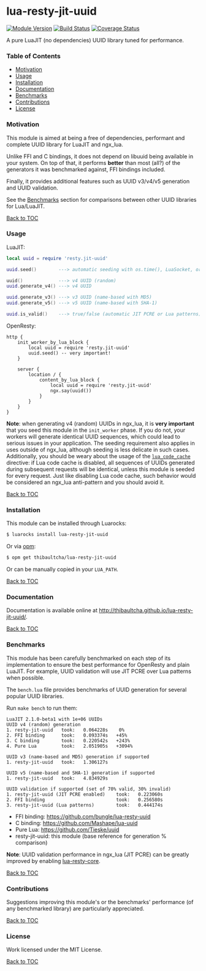 # lua-resty-jit-uuid

[![Module Version][badge-version-image]][luarocks-resty-jit-uuid]
[![Build Status][badge-travis-image]][badge-travis-url]
[![Coverage Status][badge-coveralls-image]][badge-coveralls-url]

A pure LuaJIT (no dependencies) UUID library tuned for performance.

### Table of Contents

* [Motivation](#motivation)
* [Usage](#usage)
* [Installation](#installation)
* [Documentation](#documentation)
* [Benchmarks](#benchmarks)
* [Contributions](#contributions)
* [License](#license)

### Motivation

This module is aimed at being a free of dependencies, performant and
complete UUID library for LuaJIT and ngx_lua.

Unlike FFI and C bindings, it does not depend on libuuid being available
in your system. On top of that, it performs **better** than most (all?)
of the generators it was benchmarked against, FFI bindings included.

Finally, it provides additional features such as UUID v3/v4/v5 generation and
UUID validation.

See the [Benchmarks](#benchmarks) section for comparisons between other UUID
libraries for Lua/LuaJIT.

[Back to TOC](#table-of-contents)

### Usage

LuaJIT:
```lua
local uuid = require 'resty.jit-uuid'

uuid.seed()        ---> automatic seeding with os.time(), LuaSocket, or ngx.time()

uuid()             ---> v4 UUID (random)
uuid.generate_v4() ---> v4 UUID

uuid.generate_v3() ---> v3 UUID (name-based with MD5)
uuid.generate_v5() ---> v5 UUID (name-based with SHA-1)

uuid.is_valid()    ---> true/false (automatic JIT PCRE or Lua patterns)
```

OpenResty:
```nginx
http {
    init_worker_by_lua_block {
        local uuid = require 'resty.jit-uuid'
        uuid.seed() -- very important!
    }

    server {
        location / {
            content_by_lua_block {
                local uuid = require 'resty.jit-uuid'
                ngx.say(uuid())
            }
        }
    }
}
```

**Note**: when generating v4 (random) UUIDs in ngx_lua, it is **very
important** that you seed this module in the `init_worker` phase. If you do
not, your workers will generate identical UUID sequences, which could lead to
serious issues in your application. The seeding requirement also applies in
uses outside of ngx_lua, although seeding is less delicate in such cases.
Additionally, you should be weary about the usage of the
[`lua_code_cache`](https://github.com/openresty/lua-nginx-module#lua_code_cache)
directive: if Lua code cache is disabled, all sequences of UUIDs generated
during subsequent requests will be identical, unless this module is seeded for
every request. Just like disabling Lua code cache, such behavior would be
considered an ngx_lua anti-pattern and you should avoid it.

[Back to TOC](#table-of-contents)

### Installation

This module can be installed through Luarocks:
```bash
$ luarocks install lua-resty-jit-uuid
```

Or via [opm](https://github.com/openresty/opm):
```bash
$ opm get thibaultcha/lua-resty-jit-uuid
```

Or can be manually copied in your `LUA_PATH`.

[Back to TOC](#table-of-contents)

### Documentation

Documentation is available online at
<http://thibaultcha.github.io/lua-resty-jit-uuid/>.

[Back to TOC](#table-of-contents)

### Benchmarks

This module has been carefully benchmarked on each step of its implementation
to ensure the best performance for OpenResty and plain LuaJIT. For example,
UUID validation will use JIT PCRE over Lua patterns when possible.

The `bench.lua` file provides benchmarks of UUID generation for several popular
UUID libraries.

Run `make bench` to run them:
```
LuaJIT 2.1.0-beta1 with 1e+06 UUIDs
UUID v4 (random) generation
1. resty-jit-uuid   took:   0.064228s    0%
2. FFI binding      took:   0.093374s   +45%
3. C binding        took:   0.220542s   +243%
4. Pure Lua         took:   2.051905s   +3094%

UUID v3 (name-based and MD5) generation if supported
1. resty-jit-uuid   took:   1.306127s

UUID v5 (name-based and SHA-1) generation if supported
1. resty-jit-uuid   took:   4.834929s

UUID validation if supported (set of 70% valid, 30% invalid)
1. resty-jit-uuid (JIT PCRE enabled)    took:   0.223060s
2. FFI binding                          took:   0.256580s
3. resty-jit-uuid (Lua patterns)        took:   0.444174s
```

* FFI binding: <https://github.com/bungle/lua-resty-uuid>
* C binding: <https://github.com/Mashape/lua-uuid>
* Pure Lua: <https://github.com/Tieske/uuid>
* resty-jit-uuid: this module (base reference for generation % comparison)

**Note**: UUID validation performance in ngx_lua (JIT PCRE) can be greatly
improved by enabling
[lua-resty-core](https://github.com/openresty/lua-resty-core).

[Back to TOC](#table-of-contents)

### Contributions

Suggestions improving this module's or the benchmarks' performance
(of any benchmarked library) are particularly appreciated.

[Back to TOC](#table-of-contents)

### License

Work licensed under the MIT License.

[Back to TOC](#table-of-contents)

[luarocks-resty-jit-uuid]: http://luarocks.org/modules/thibaultcha/lua-resty-jit-uuid

[badge-travis-url]: https://travis-ci.org/thibaultcha/lua-resty-jit-uuid
[badge-travis-image]: https://travis-ci.org/thibaultcha/lua-resty-jit-uuid.svg?branch=master

[badge-coveralls-url]: https://coveralls.io/r/thibaultcha/lua-resty-jit-uuid?branch=master
[badge-coveralls-image]: https://coveralls.io/repos/thibaultcha/lua-resty-jit-uuid/badge.svg?branch=master&style=flat

[badge-version-image]: https://img.shields.io/badge/version-0.0.7-blue.svg?style=flat
